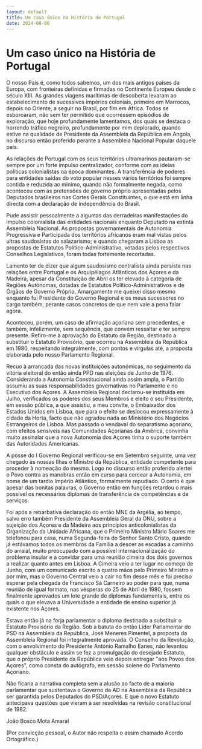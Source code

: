 ```yaml
---
layout: default
title: Um caso único na História de Portugal
date: 2024-08-06
---
```

# Um caso único na História de Portugal

O nosso País é, como todos sabemos, um dos mais antigos países da Europa, com fronteiras definidas e firmadas no Continente Europeu desde o século XIII. As grandes viagens marítimas de descoberta levaram ao estabelecimento de sucessivos impérios coloniais, primeiro em Marrocos, depois no Oriente, a seguir no Brasil, por fim em África. Todos se esboroaram, não sem ter permitido que ocorressem episódios de exploração, que hoje profundamente lamentamos, dos quais se destaca o horrendo tráfico negreiro, profundamente por mim deplorado, quando estive na qualidade de Presidente da Assembleia da República em Angola, no discurso então proferido perante a Assembleia Nacional Popular daquele país.

As relações de Portugal com os seus territórios ultramarinos pautaram-se sempre por um forte impulso centralizador, conforme com as ideias políticas colonialistas na época dominantes. A transferência de poderes para entidades saídas do voto popular nesses vários territórios foi sempre contida e reduzida ao mínimo, quando não formalmente negada, como aconteceu com as pretensões de governo próprio apresentadas pelos Deputados brasileiros nas Cortes Gerais Constituintes, o que está em linha directa com a declaração de independência do Brasil.

Pude assistir pessoalmente a algumas das derradeiras manifestações do impulso colonialista das entidades nacionais enquanto Deputado na extinta Assembleia Nacional. As propostas governamentais de Autonomia Progressiva e Participada dos territórios africanos eram mal vistas pelos ultras saudosistas do salazarismo; e quando chegaram a Lisboa as propostas de Estatutos Político-Administrativo, votadas pelos respectivos Conselhos Legislativos, foram todas fortemente recortadas.

Lamento ter de dizer que algum saudosismo centralista ainda persiste nas relações entre Portugal e os Arquipélagos Atlânticos dos Açores e da Madeira, apesar da Constituição de Abril os ter elevado à categoria de Regiões Autónomas, dotadas de Estatutos Político-Administrativos e de Órgãos de Governo Próprio. Amargamente me queixei disso mesmo enquanto fui Presidente do Governo Regional e os meus sucessores no cargo também, perante casos concretos de que nem vale a pena falar agora.

Aconteceu, porém, um caso de afirmação açoriana sem precedentes, e também, infelizmente, sem sequência, que convém ressaltar e ter sempre presente. Refiro-me à aprovação do Estatuto da Região, destinado a substituir o Estatuto Provisório, que ocorreu na Assembleia da República em 1980, respeitando integralmente, com pontos e vírgulas até, a proposta elaborada pelo nosso Parlamento Regional.

Recuo à arrancada das novas instituições autonómicas, no seguimento da vitória eleitoral do então ainda PPD nas eleições de Junho de 1976. Considerando a Autonomia Constitucional ainda assim ampla, o Partido assumiu as suas responsabilidades governativas no Parlamento e no Executivo dos Açores. A Assembleia Regional declarou-se instituída em Julho, verificados os poderes dos seus Membros e eleito o seu Presidente, em sessão pública, a que assistiu, a meu convite, o Embaixador dos Estados Unidos em Lisboa, que para o efeito se deslocou expressamente à cidade da Horta, facto que não agradou nada ao Ministério dos Negócios Estrangeiros de Lisboa. Mas passado o vendaval do separatismo açoriano, com efeitos sensíveis nas Comunidades Açorianas da América, convinha muito assinalar que a nova Autonomia dos Açores tinha o suporte também das Autoridades Americanas.

A posse do I Governo Regional verificou-se em Setembro seguinte, uma vez chegado às nossas Ilhas o Ministro da República, entidade competente para proceder à nomeação do mesmo. Logo no discurso então proferido alertei o Povo contra as manobras então em curso para cercear a Autonomia, em nome de um tardio Império Atlântico, formalmente repudiado. O certo é que apesar das bonitas palavras, o Governo então em funções retardou o mais possível os necessários diplomas de transferência de competências e de serviços.

 Foi após a rebarbativa declaração do então MNE da Argélia, ao tempo, salvo erro também Presidente da Assembleia Geral da ONU, sobre a sujeição dos Açores e da Madeira aos princípios anticolonialistas da Organização da Unidade Africana, que o Primeiro Ministro Mário Soares me telefonou  para casa, numa Segunda-feira do Senhor Santo Cristo, quando já estávamos todos os membros da Família a descer as escadas a caminho do arraial, muito preocupado com a possível internacionalização do problema insular e a convidar para uma reunião cimeira dos dois governos a realizar quanto antes em Lisboa. A Cimeira veio a ter lugar no começo de Junho, com um comunicado escrito a quatro mãos pelo Primeiro Ministro e por mim, mas o Governo Central veio a cair no fim desse mês e foi preciso esperar pela chegada de Francisco Sá Carneiro ao poder para que,  numa reunião de igual formato, nas vésperas do 25 de Abril de 1980, fossem finalmente aprovados um lote grande de diplomas fundamentais, entre os quais o que elevava a Universidade a entidade de ensino superior já existente nos Açores.

Estava então já na forja parlamentar o diploma destinado a substituir o Estatuto Provisório da Região. Sob a batuta do então Líder Parlamentar do PSD na Assembleia da República, José Meneres Pimentel, a proposta da Assembleia Regional foi integralmente aprovada. O Conselho da Revolução, com o envolvimento do Presidente António Ramalho Eanes, não levantou qualquer obstáculo e assim se fez a promulgação do desejado Estatuto, que o próprio Presidente da República veio depois entregar  "aos Povos dos Açores", como consta do autógrafo, em sessão solene do Parlamento Açoriano.

Não ficaria a narrativa completa sem a alusão ao facto de a maioria parlamentar que sustentava o Governo da AD na Assembleia da República ser garantida pelos Deputados do PSD/Açores. E que o novo Estatuto antecipava questões que vieram a ser resolvidas na revisão constitucional de 1982.


João Bosco Mota Amaral

(Por convicção pessoal, o Autor não respeita o assim chamado Acordo Ortográfico.)